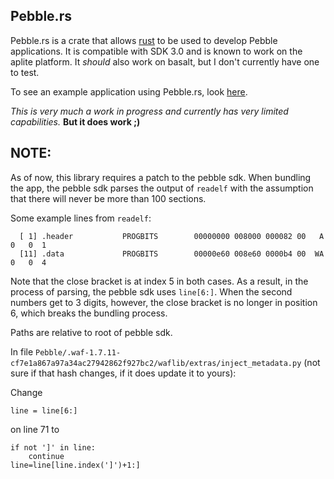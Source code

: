 ## Pebble.rs

Pebble.rs is a crate that allows [rust](http://www.rust-lang.org) to be used to
develop Pebble applications. It is compatible with SDK 3.0 and is known to work
on the aplite platform. It *should* also work on basalt, but I don't currently
have one to test. 

To see an example application using Pebble.rs, look
[here](https://github.com/andars/pebble.rs-template).

*This is very much a work in progress and currently has very limited
capabilities.* **But it does work ;)**

## NOTE:

As of now, this library requires a patch to the pebble sdk. When bundling the app,
the pebble sdk parses the output of `readelf` with the assumption that there will
never be more than 100 sections. 

Some example lines from `readelf`:
```
  [ 1] .header           PROGBITS        00000000 008000 000082 00   A  0   0  1
  [11] .data             PROGBITS        00000e60 008e60 0000b4 00  WA  0   0  4
```

Note that the close bracket is at index 5 in both cases. As a result, in the process of parsing, 
the pebble sdk uses `line[6:]`. When the second numbers get to 3 digits, however, the close
bracket is no longer in position 6, which breaks the bundling process.

Paths are relative to root of pebble sdk.

In file
`Pebble/.waf-1.7.11-cf7e1a867a97a34ac27942862f927bc2/waflib/extras/inject_metadata.py`
(not sure if that hash changes, if it does update it to yours):

Change
```
line = line[6:]
```
on line 71 to 
```
if not ']' in line:
    continue
line=line[line.index(']')+1:]
```
